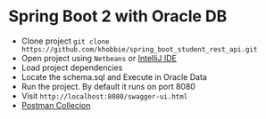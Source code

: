 # Spring Boot 2 with Oracle DB

* Clone project `git clone  https://github.com/khobbie/spring_boot_student_rest_api.git`
* Open project using `Netbeans` or [IntelliJ IDE]([https://www.jetbrains.com/idea/])
* Load project dependencies
* Locate the schema.sql and Execute in Oracle Data
* Run the project. By default it runs on port 8080
* Visit `http://localhost:8080/swagger-ui.html`
*   [Postman Collecion]([https://documenter.getpostman.com/view/1937580/T1LV841E])
